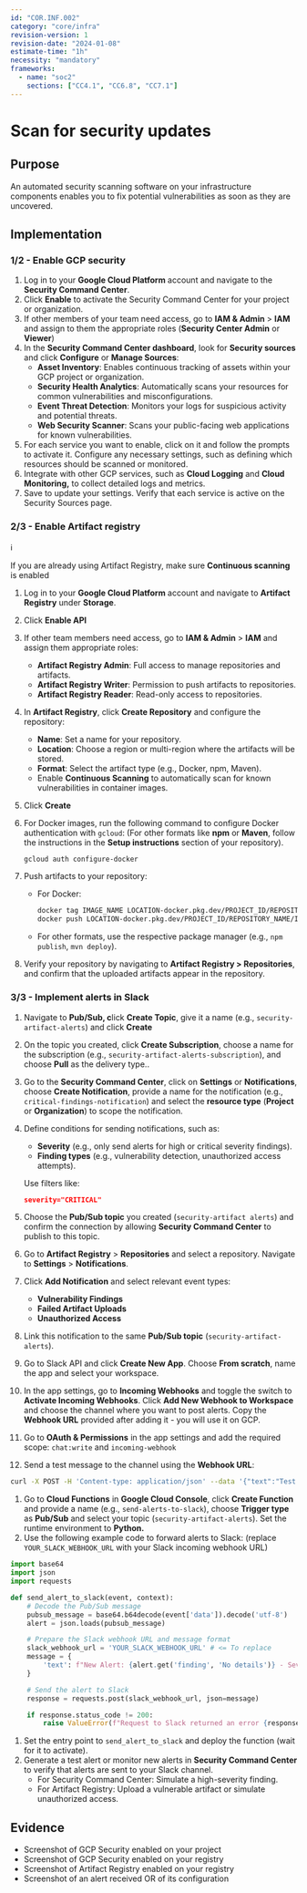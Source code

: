 ```yaml
---
id: "COR.INF.002"
category: "core/infra"
revision-version: 1
revision-date: "2024-01-08"
estimate-time: "1h"
necessity: "mandatory"
frameworks:
  - name: "soc2"
    sections: ["CC4.1", "CC6.8", "CC7.1"]
---
```


# Scan for security updates

## Purpose

An automated security scanning software on your infrastructure components
enables you to fix potential vulnerabilities as soon as they are uncovered.

## Implementation

### 1/2 - Enable GCP security

1. Log in to your **Google Cloud Platform** account and navigate to the
   **Security Command Center**.
2. Click **Enable** to activate the Security Command Center for your project or
   organization.
3. If other members of your team need access, go to **IAM & Admin** > **IAM**
   and assign to them the appropriate roles (**Security Center Admin** or
   **Viewer**)
4. In the **Security Command Center dashboard**, look for **Security sources**
   and click **Configure** or **Manage Sources**:
   - **Asset Inventory**: Enables continuous tracking of assets within your GCP
     project or organization.
   - **Security Health Analytics**: Automatically scans your resources for
     common vulnerabilities and misconfigurations.
   - **Event Threat Detection**: Monitors your logs for suspicious activity and
     potential threats.
   - **Web Security Scanner**: Scans your public-facing web applications for
     known vulnerabilities.
5. For each service you want to enable, click on it and follow the prompts to
   activate it. Configure any necessary settings, such as defining which
   resources should be scanned or monitored.
6. Integrate with other GCP services, such as **Cloud Logging** and **Cloud
   Monitoring,** to collect detailed logs and metrics.
7. Save to update your settings. Verify that each service is active on the
   Security Sources page.

### 2/3 - Enable Artifact registry

<aside>
ℹ️

If you are already using Artifact Registry, make sure **Continuous scanning** is
enabled

</aside>

1. Log in to your **Google Cloud Platform** account and navigate to **Artifact
   Registry** under **Storage**.
2. Click **Enable API**
3. If other team members need access, go to **IAM & Admin** > **IAM** and assign
   them appropriate roles:
   - **Artifact Registry Admin**: Full access to manage repositories and
     artifacts.
   - **Artifact Registry Writer**: Permission to push artifacts to repositories.
   - **Artifact Registry Reader**: Read-only access to repositories.
4. In **Artifact Registry**, click **Create Repository** and configure the
   repository:
   - **Name**: Set a name for your repository.
   - **Location**: Choose a region or multi-region where the artifacts will be
     stored.
   - **Format**: Select the artifact type (e.g., Docker, npm, Maven).
   - Enable **Continuous Scanning** to automatically scan for known
     vulnerabilities in container images.
5. Click **Create**
6. For Docker images, run the following command to configure Docker
   authentication with `gcloud`: (For other formats like **npm** or **Maven**,
   follow the instructions in the **Setup instructions** section of your
   repository).

   ```bash
   gcloud auth configure-docker
   ```

7. Push artifacts to your repository:
   - For Docker:
     ```bash
     docker tag IMAGE_NAME LOCATION-docker.pkg.dev/PROJECT_ID/REPOSITORY_NAME/IMAGE_NAME
     docker push LOCATION-docker.pkg.dev/PROJECT_ID/REPOSITORY_NAME/IMAGE_NAME
     ```
   - For other formats, use the respective package manager (e.g., `npm publish`,
     `mvn deploy`).
8. Verify your repository by navigating to **Artifact Registry > Repositories**,
   and confirm that the uploaded artifacts appear in the repository.

### 3/3 - Implement alerts in Slack

1. Navigate to **Pub/Sub, c**lick **Create Topic**, give it a name (e.g.,
   `security-artifact-alerts`) and click **Create**
2. On the topic you created, click **Create Subscription**, choose a name for
   the subscription (e.g., `security-artifact-alerts-subscription`), and choose
   **Pull** as the delivery type..
3. Go to the **Security Command Center**, click on **Settings** or
   **Notifications**, choose **Create Notification**, provide a name for the
   notification (e.g., `critical-findings-notification`) and select the
   **resource type** (**Project** or **Organization**) to scope the
   notification.
4. Define conditions for sending notifications, such as:

   - **Severity** (e.g., only send alerts for high or critical severity
     findings).
   - **Finding types** (e.g., vulnerability detection, unauthorized access
     attempts).

   Use filters like:

   ```json
   severity="CRITICAL"
   ```

5. Choose the **Pub/Sub topic** you created (`security-artifact alerts`) and
   confirm the connection by allowing **Security Command Center** to publish to
   this topic.
6. Go to **Artifact Registry** > **Repositories** and select a repository.
   Navigate to **Settings** > **Notifications**.
7. Click **Add Notification** and select relevant event types:
   - **Vulnerability Findings**
   - **Failed Artifact Uploads**
   - **Unauthorized Access**
8. Link this notification to the same **Pub/Sub topic**
   (`security-artifact-alerts`).
9. Go to Slack API and click **Create New App**. Choose **From scratch**, name
   the app and select your workspace.
10. In the app settings, go to **Incoming Webhooks** and toggle the switch to
    **Activate Incoming Webhooks**. Click **Add New Webhook to Workspace** and
    choose the channel where you want to post alerts. Copy the **Webhook URL**
    provided after adding it - you will use it on GCP.
11. Go to **OAuth & Permissions** in the app settings and add the required
    scope: `chat:write` and `incoming-webhook`
12. Send a test message to the channel using the **Webhook URL**:

```bash
curl -X POST -H 'Content-type: application/json' --data '{"text":"Test alert from GCP Security and Artifact"}' YOUR_SLACK_WEBHOOK_URL
```

1. Go to **Cloud Functions** in **Google Cloud Console**, click **Create
   Function** and provide a name (e.g., `send-alerts-to-slack`), choose
   **Trigger type** as **Pub/Sub** and select your topic
   (`security-artifact-alerts`). Set the runtime environment to **Python.**
2. Use the following example code to forward alerts to Slack: (replace
   `YOUR_SLACK_WEBHOOK_URL` with your Slack incoming webhook URL)

```python
import base64
import json
import requests

def send_alert_to_slack(event, context):
    # Decode the Pub/Sub message
    pubsub_message = base64.b64decode(event['data']).decode('utf-8')
    alert = json.loads(pubsub_message)

    # Prepare the Slack webhook URL and message format
    slack_webhook_url = 'YOUR_SLACK_WEBHOOK_URL' # <= To replace
    message = {
        'text': f"New Alert: {alert.get('finding', 'No details')} - Severity: {alert.get('severity', 'Unknown')} - Type: {alert.get('eventType', 'Unknown')}"
    }

    # Send the alert to Slack
    response = requests.post(slack_webhook_url, json=message)

    if response.status_code != 200:
        raise ValueError(f"Request to Slack returned an error {response.status_code}, the response is: {response.text}")
```

1. Set the entry point to `send_alert_to_slack` and deploy the function (wait
   for it to activate).
2. Generate a test alert or monitor new alerts in **Security Command Center** to
   verify that alerts are sent to your Slack channel.
   - For Security Command Center: Simulate a high-severity finding.
   - For Artifact Registry: Upload a vulnerable artifact or simulate
     unauthorized access.

## Evidence

- Screenshot of GCP Security enabled on your project
- Screenshot of GCP Security enabled on your registry
- Screenshot of Artifact Registry enabled on your registry
- Screenshot of an alert received OR of its configuration
